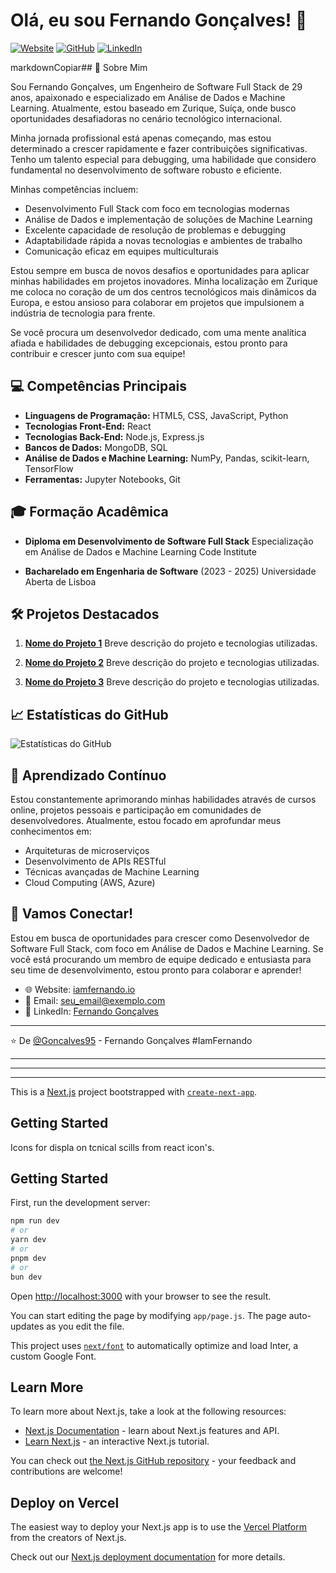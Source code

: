 # Olá, eu sou Fernando Gonçalves! 👋

[![Website](https://img.shields.io/badge/Website-iamfernando.io-blue?style=flat-square&logo=google-chrome)](http://www.iamfernando.io)
[![GitHub](https://img.shields.io/badge/GitHub-Goncalves95-blue?style=flat-square&logo=github)](https://github.com/Goncalves95)
[![LinkedIn](https://img.shields.io/badge/LinkedIn-Fernando%20Gonçalves-blue?style=flat-square&logo=linkedin)](https://www.linkedin.com/in/seuperfil)

markdownCopiar## 🚀 Sobre Mim

Sou Fernando Gonçalves, um Engenheiro de Software Full Stack de 29 anos, apaixonado e especializado em Análise de Dados e Machine Learning. Atualmente, estou baseado em Zurique, Suíça, onde busco oportunidades desafiadoras no cenário tecnológico internacional.

Minha jornada profissional está apenas começando, mas estou determinado a crescer rapidamente e fazer contribuições significativas. Tenho um talento especial para debugging, uma habilidade que considero fundamental no desenvolvimento de software robusto e eficiente.

Minhas competências incluem:

- Desenvolvimento Full Stack com foco em tecnologias modernas
- Análise de Dados e implementação de soluções de Machine Learning
- Excelente capacidade de resolução de problemas e debugging
- Adaptabilidade rápida a novas tecnologias e ambientes de trabalho
- Comunicação eficaz em equipes multiculturais

Estou sempre em busca de novos desafios e oportunidades para aplicar minhas habilidades em projetos inovadores. Minha localização em Zurique me coloca no coração de um dos centros tecnológicos mais dinâmicos da Europa, e estou ansioso para colaborar em projetos que impulsionem a indústria de tecnologia para frente.

Se você procura um desenvolvedor dedicado, com uma mente analítica afiada e habilidades de debugging excepcionais, estou pronto para contribuir e crescer junto com sua equipe!

## 💻 Competências Principais

- **Linguagens de Programação:** HTML5, CSS, JavaScript, Python
- **Tecnologias Front-End:** React
- **Tecnologias Back-End:** Node.js, Express.js
- **Bancos de Dados:** MongoDB, SQL
- **Análise de Dados e Machine Learning:** NumPy, Pandas, scikit-learn, TensorFlow
- **Ferramentas:** Jupyter Notebooks, Git

## 🎓 Formação Acadêmica

- **Diploma em Desenvolvimento de Software Full Stack** 
  Especialização em Análise de Dados e Machine Learning
  Code Institute

- **Bacharelado em Engenharia de Software** (2023 - 2025)
  Universidade Aberta de Lisboa

## 🛠️ Projetos Destacados

1. **[Nome do Projeto 1](link_do_projeto)**
   Breve descrição do projeto e tecnologias utilizadas.

2. **[Nome do Projeto 2](link_do_projeto)**
   Breve descrição do projeto e tecnologias utilizadas.

3. **[Nome do Projeto 3](link_do_projeto)**
   Breve descrição do projeto e tecnologias utilizadas.

## 📈 Estatísticas do GitHub

![Estatísticas do GitHub](https://github-readme-stats.vercel.app/api?username=Goncalves95&show_icons=true&theme=radical)

## 🌱 Aprendizado Contínuo

Estou constantemente aprimorando minhas habilidades através de cursos online, projetos pessoais e participação em comunidades de desenvolvedores. Atualmente, estou focado em aprofundar meus conhecimentos em:

- Arquiteturas de microserviços
- Desenvolvimento de APIs RESTful
- Técnicas avançadas de Machine Learning
- Cloud Computing (AWS, Azure)

## 🤝 Vamos Conectar!

Estou em busca de oportunidades para crescer como Desenvolvedor de Software Full Stack, com foco em Análise de Dados e Machine Learning. Se você está procurando um membro de equipe dedicado e entusiasta para seu time de desenvolvimento, estou pronto para colaborar e aprender!

- 🌐 Website: [iamfernando.io](http://www.iamfernando.io)
- 📧 Email: [seu_email@exemplo.com](mailto:seu_email@exemplo.com)
- 💼 LinkedIn: [Fernando Gonçalves](https://www.linkedin.com/in/seuperfil)

---

⭐️ De [@Goncalves95](https://github.com/Goncalves95) - Fernando Gonçalves #IamFernando

---
---
---
This is a [Next.js](https://nextjs.org/) project bootstrapped with [`create-next-app`](https://github.com/vercel/next.js/tree/canary/packages/create-next-app).

## Getting Started
Icons for displa on tcnical scills from react icon's. 

## Getting Started

First, run the development server:

```bash
npm run dev
# or
yarn dev
# or
pnpm dev
# or
bun dev
```

Open [http://localhost:3000](http://localhost:3000) with your browser to see the result.

You can start editing the page by modifying `app/page.js`. The page auto-updates as you edit the file.

This project uses [`next/font`](https://nextjs.org/docs/basic-features/font-optimization) to automatically optimize and load Inter, a custom Google Font.

## Learn More

To learn more about Next.js, take a look at the following resources:

- [Next.js Documentation](https://nextjs.org/docs) - learn about Next.js features and API.
- [Learn Next.js](https://nextjs.org/learn) - an interactive Next.js tutorial.

You can check out [the Next.js GitHub repository](https://github.com/vercel/next.js/) - your feedback and contributions are welcome!

## Deploy on Vercel

The easiest way to deploy your Next.js app is to use the [Vercel Platform](https://vercel.com/new?utm_medium=default-template&filter=next.js&utm_source=create-next-app&utm_campaign=create-next-app-readme) from the creators of Next.js.

Check out our [Next.js deployment documentation](https://nextjs.org/docs/deployment) for more details.
